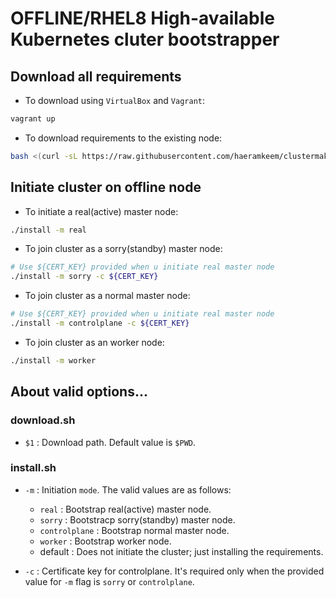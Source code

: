 # OFFLINE/RHEL8 High-available Kubernetes cluter bootstrapper

## Download all requirements

- To download using `VirtualBox` and `Vagrant`:

```bash
vagrant up
```

- To download requirements to the existing node:

```bash
bash <(curl -sL https://raw.githubusercontent.com/haeramkeem/clustermaker/main/offline-cluster/rocky-8.6/high-available/download.sh)
```

## Initiate cluster on offline node

- To initiate a real(active) master node:

```bash
./install -m real
```

- To join cluster as a sorry(standby) master node:

```bash
# Use ${CERT_KEY} provided when u initiate real master node
./install -m sorry -c ${CERT_KEY}
```

- To join cluster as a normal master node:

```bash
# Use ${CERT_KEY} provided when u initiate real master node
./install -m controlplane -c ${CERT_KEY}
```

- To join cluster as an worker node:

```bash
./install -m worker
```

## About valid options...

### download.sh

- `$1` : Download path. Default value is `$PWD`.

### install.sh

- `-m` : Initiation `mode`. The valid values are as follows:
    - `real` : Bootstrap real(active) master node.
    - `sorry` : Bootstracp sorry(standby) master node.
    - `controlplane` : Bootstrap normal master node.
    - `worker` : Bootstrap worker node.
    - default : Does not initiate the cluster; just installing the requirements.

- `-c` : Certificate key for controlplane. It's required only when the provided value for `-m` flag is `sorry` or `controlplane`.
